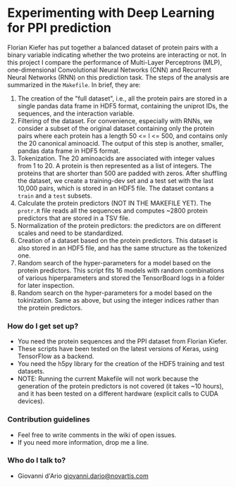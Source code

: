 # Experimenting with Deep Learning for PPI prediction #

Florian Kiefer has put together a balanced dataset of protein pairs with a binary variable indicating whether the two proteins are interacting or not. In this project I compare the performance of Multi-Layer Perceptrons (MLP), one-dimensional Convolutional Neural Networks (CNN) and Recurrent Neural Networks (RNN) on this prediction task. The steps of the analysis are summarized in the `Makefile`. In brief, they are:

1. The creation of the "full dataset", i.e., all the protein pairs are stored in a single pandas data frame in HDF5 format, containing the uniprot IDs, the sequences, and the interaction variable.
2. Filtering of the dataset. For convenience, especially with RNNs, we consider a subset of the original dataset containing only the protein pairs where each protein has a length 50 <= l <= 500, and contains only the 20 canonical aminoacid. The output of this step is another, smaller, pandas data frame in HDF5 format.
3. Tokenization. The 20 aminoacids are associated with integer values from 1 to 20. A protein is then represented as a list of integers. The proteins that are shorter than 500 are padded with zeros. After shuffling the dataset, we create a training-dev set and a test set with the last 10,000 pairs, which is stored in an HDF5 file. The dataset contans a `train` and a `test` subsets.
4. Calculate the protein predictors (NOT IN THE MAKEFILE YET). The `protr.R` file reads all the sequences and computes ~2800 protein predictors that are stored in a TSV file.
5. Normalization of the protein predictors: the predictors are on different scales and need to be standardized.
6. Creation of a dataset based on the protein predictors. This dataset is also stored in an HDF5 file, and has the same structure as the tokenized one.
7. Random search of the hyper-parameters for a model based on the protein predictors. This script fits 16 models with random combinations of various hiperparameters and stored the TensorBoard logs in a folder for later inspection.
8. Random search on the hyper-parameters for a model based on the tokinization. Same as above, but using the integer indices rather than the protein predictors.

### How do I get set up? ###

* You need the protein sequences and the PPI dataset from Florian Kiefer.
* These scripts have been tested on the latest versions of Keras, using TensorFlow as a backend.
* You need the h5py library for the creation of the HDF5 training and test datasets. 
* NOTE: Running the current Makefile will not work because the generation of the protein predictors is not covered (it takes ~10 hours), and it has been tested on a different hardware (explicit calls to CUDA devices).

### Contribution guidelines ###

* Feel free to write comments in the wiki of open issues.
* If you need more information, drop me a line.

### Who do I talk to? ###

* Giovanni d'Ario <giovanni.dario@novartis.com>

